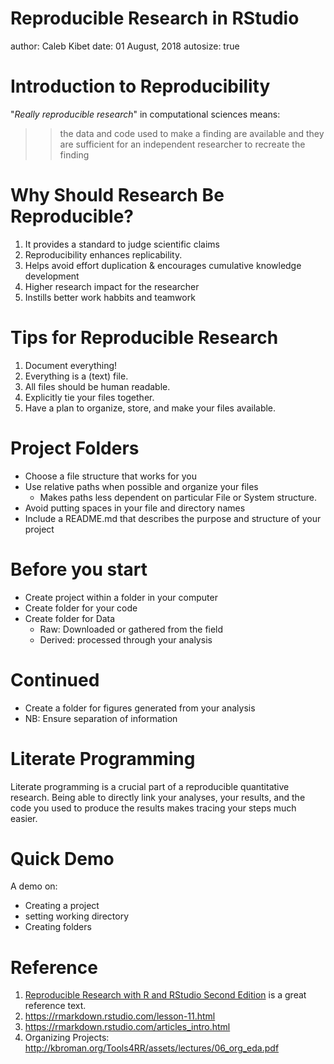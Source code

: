 Reproducible Research in RStudio
========================================================
author: Caleb Kibet
date: 01 August, 2018
autosize: true

Introduction to Reproducibility
========================================================
"*Really reproducible research*" in computational sciences means:

>>the data and code used to make a finding are available and they are sufficient for an independent researcher to recreate the finding
    
    
Why Should Research Be Reproducible?
================================
1. It provides a standard to judge scientific claims
2. Reproducibility enhances replicability.
3. Helps avoid effort duplication & encourages cumulative knowledge development
4. Higher research impact for the researcher
5. Instills better work habbits and teamwork


Tips for Reproducible Research
================================
1. Document everything!
2. Everything is a (text) file.
3. All files should be human readable.
3. Explicitly tie your files together.
5. Have a plan to organize, store, and make your files available.

Project Folders
================================
- Choose a file structure that works for you
- Use relative paths when possible and organize your files
    - Makes paths less dependent on particular File or System structure.
- Avoid putting spaces in your file and directory names
- Include a README.md that describes the purpose and structure of your project

Before you start
===============================
* Create project within a folder in your computer
* Create folder for your code
* Create folder for Data
  * Raw: Downloaded or gathered from the field
  * Derived: processed through your analysis


Continued
======================
* Create a folder for figures generated from your analysis
* NB: Ensure separation of information


Literate Programming
====================
Literate programming is a crucial part of a reproducible quantitative research. Being able to directly link your analyses, your results, and the code you used to produce the results makes tracing your steps much easier.


Quick Demo
===============================================
A demo on:

* Creating a project
* setting working directory
* Creating folders


Reference
===================
1. [Reproducible Research with R and RStudio Second Edition](https://englianhu.files.wordpress.com/2016/01/reproducible-research-with-r-and-studio-2nd-edition.pdf) is a great reference text.
2. https://rmarkdown.rstudio.com/lesson-11.html
3. https://rmarkdown.rstudio.com/articles_intro.html
4. Organizing Projects: http://kbroman.org/Tools4RR/assets/lectures/06_org_eda.pdf

